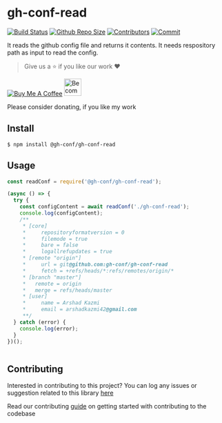 # gh-conf-read

[![Build Status](https://travis-ci.com/gh-conf/gh-conf-read.svg?branch=master)](https://travis-ci.com/gh-conf/gh-conf-read)
[![Github Repo Size](https://img.shields.io/github/repo-size/gh-conf/gh-conf-read.svg)](https://github.com/gh-conf/gh-conf-read)
[![Contributors](https://img.shields.io/github/contributors/gh-conf/gh-conf-read.svg)](https://github.com/gh-conf/gh-conf-read/graphs/contributors)
[![Commit](https://img.shields.io/github/last-commit/gh-conf/gh-conf-read.svg)](https://github.com/gh-conf/gh-conf-read/commits/master)


It reads the github config file and returns it contents.
It needs respository path as input to read the config.

> Give us a :star: if you like our work :heart:

<a href="https://www.buymeacoffee.com/gh-conf" target="_blank"><img src="https://www.buymeacoffee.com/assets/img/custom_images/orange_img.png" alt="Buy Me A Coffee" style="height: auto !important;width: auto !important;" ></a>
<a href="https://www.patreon.com/bePatron?u=15454240" target="_blank"><img src="https://c5.patreon.com/external/logo/become_a_patron_button.png" alt="Become a Patron!" height="40"></a>

Please consider donating, if you like my work

## Install

```
$ npm install @gh-conf/gh-conf-read
```

## Usage

```javascript
const readConf = require('@gh-conf/gh-conf-read');

(async () => {
  try {
    const configContent = await readConf('./gh-conf-read');
    console.log(configContent);
    /**
     * [core]
     *     repositoryformatversion = 0
     *     filemode = true
     *     bare = false
     *     logallrefupdates = true
     * [remote "origin"]
     *     url = git@github.com:gh-conf/gh-conf-read
     *     fetch = +refs/heads/*:refs/remotes/origin/*
     * [branch "master"]
     *   remote = origin
     *   merge = refs/heads/master
     * [user]
     *     name = Arshad Kazmi
     *     email = arshadkazmi42@gmail.com
     **/
  } catch (error) {
    console.log(error);
  }
})();



```

## Contributing

Interested in contributing to this project?
You can log any issues or suggestion related to this library [here](https://github.com/gh-conf/gh-conf-read/issues/new)

Read our contributing [guide](CONTRIBUTING.md) on getting started with contributing to the codebase
